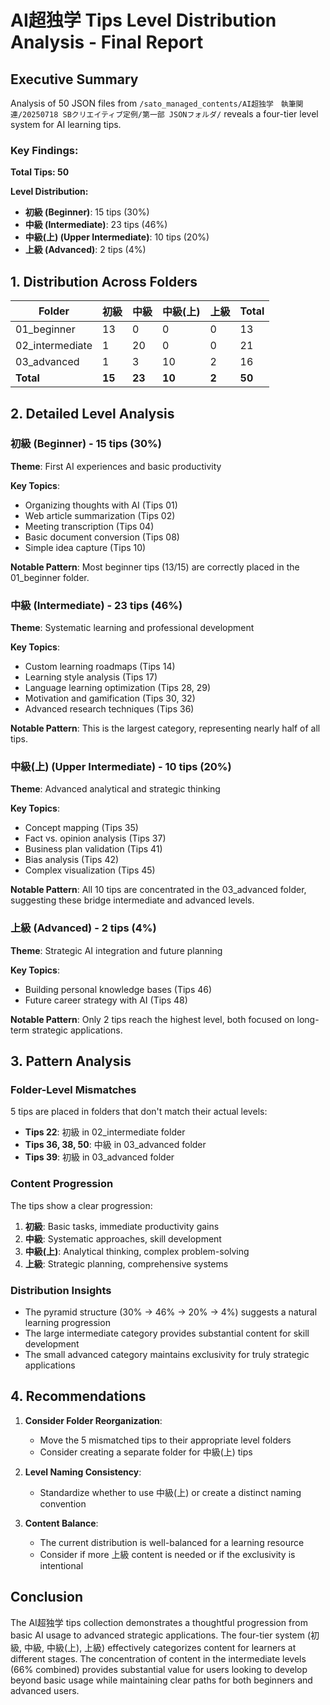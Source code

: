 # AI超独学 Tips Level Distribution Analysis - Final Report

## Executive Summary

Analysis of 50 JSON files from `/sato_managed_contents/AI超独学　執筆関連/20250718 SBクリエイティブ定例/第一部 JSONフォルダ/` reveals a four-tier level system for AI learning tips.

### Key Findings:

**Total Tips: 50**

**Level Distribution:**
- **初級 (Beginner)**: 15 tips (30%)
- **中級 (Intermediate)**: 23 tips (46%)
- **中級(上) (Upper Intermediate)**: 10 tips (20%)
- **上級 (Advanced)**: 2 tips (4%)

## 1. Distribution Across Folders

| Folder | 初級 | 中級 | 中級(上) | 上級 | Total |
|--------|------|------|----------|------|-------|
| 01_beginner | 13 | 0 | 0 | 0 | 13 |
| 02_intermediate | 1 | 20 | 0 | 0 | 21 |
| 03_advanced | 1 | 3 | 10 | 2 | 16 |
| **Total** | **15** | **23** | **10** | **2** | **50** |

## 2. Detailed Level Analysis

### 初級 (Beginner) - 15 tips (30%)
**Theme**: First AI experiences and basic productivity

**Key Topics**:
- Organizing thoughts with AI (Tips 01)
- Web article summarization (Tips 02)
- Meeting transcription (Tips 04)
- Basic document conversion (Tips 08)
- Simple idea capture (Tips 10)

**Notable Pattern**: Most beginner tips (13/15) are correctly placed in the 01_beginner folder.

### 中級 (Intermediate) - 23 tips (46%)
**Theme**: Systematic learning and professional development

**Key Topics**:
- Custom learning roadmaps (Tips 14)
- Learning style analysis (Tips 17)
- Language learning optimization (Tips 28, 29)
- Motivation and gamification (Tips 30, 32)
- Advanced research techniques (Tips 36)

**Notable Pattern**: This is the largest category, representing nearly half of all tips.

### 中級(上) (Upper Intermediate) - 10 tips (20%)
**Theme**: Advanced analytical and strategic thinking

**Key Topics**:
- Concept mapping (Tips 35)
- Fact vs. opinion analysis (Tips 37)
- Business plan validation (Tips 41)
- Bias analysis (Tips 42)
- Complex visualization (Tips 45)

**Notable Pattern**: All 10 tips are concentrated in the 03_advanced folder, suggesting these bridge intermediate and advanced levels.

### 上級 (Advanced) - 2 tips (4%)
**Theme**: Strategic AI integration and future planning

**Key Topics**:
- Building personal knowledge bases (Tips 46)
- Future career strategy with AI (Tips 48)

**Notable Pattern**: Only 2 tips reach the highest level, both focused on long-term strategic applications.

## 3. Pattern Analysis

### Folder-Level Mismatches
5 tips are placed in folders that don't match their actual levels:
- **Tips 22**: 初級 in 02_intermediate folder
- **Tips 36, 38, 50**: 中級 in 03_advanced folder
- **Tips 39**: 初級 in 03_advanced folder

### Content Progression
The tips show a clear progression:
1. **初級**: Basic tasks, immediate productivity gains
2. **中級**: Systematic approaches, skill development
3. **中級(上)**: Analytical thinking, complex problem-solving
4. **上級**: Strategic planning, comprehensive systems

### Distribution Insights
- The pyramid structure (30% → 46% → 20% → 4%) suggests a natural learning progression
- The large intermediate category provides substantial content for skill development
- The small advanced category maintains exclusivity for truly strategic applications

## 4. Recommendations

1. **Consider Folder Reorganization**: 
   - Move the 5 mismatched tips to their appropriate level folders
   - Consider creating a separate folder for 中級(上) tips

2. **Level Naming Consistency**:
   - Standardize whether to use 中級(上) or create a distinct naming convention

3. **Content Balance**:
   - The current distribution is well-balanced for a learning resource
   - Consider if more 上級 content is needed or if the exclusivity is intentional

## Conclusion

The AI超独学 tips collection demonstrates a thoughtful progression from basic AI usage to advanced strategic applications. The four-tier system (初級, 中級, 中級(上), 上級) effectively categorizes content for learners at different stages. The concentration of content in the intermediate levels (66% combined) provides substantial value for users looking to develop beyond basic usage while maintaining clear paths for both beginners and advanced users.